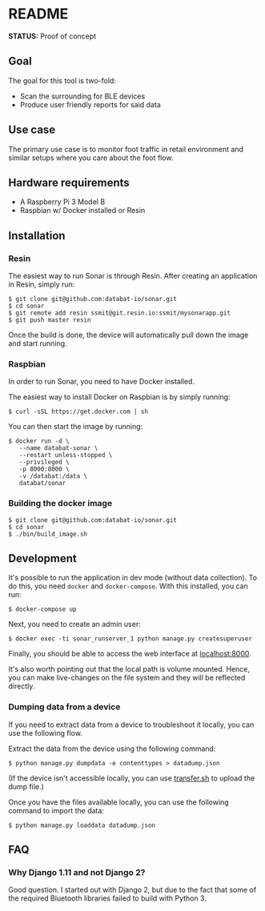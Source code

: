 # README

**STATUS:** Proof of concept

## Goal

The goal for this tool is two-fold:

 * Scan the surrounding for BLE devices
 * Produce user friendly reports for said data

## Use case

The primary use case is to monitor foot traffic in retail environment and similar setups where you care about the foot flow.

## Hardware requirements

 * A Raspberry Pi 3 Model B
 * Raspbian w/ Docker installed or Resin


## Installation

### Resin

The easiest way to run Sonar is through Resin. After creating an application in Resin, simply run:

```
$ git clone git@github.com:databat-io/sonar.git
$ cd sonar
$ git remote add resin ssmit@git.resin.io:ssmit/mysonarapp.git
$ git push master resin
```

Once the build is done, the device will automatically pull down the image and start running.

### Raspbian

In order to run Sonar, you need to have Docker installed.

The easiest way to install Docker on Raspbian is by simply running:

```
$ curl -sSL https://get.docker.com | sh
```

You can then start the image by running:

```
$ docker run -d \
   --name databat-sonar \
   --restart unless-stopped \
   --privileged \
   -p 8000:8000 \
   -v /databat:/data \
   databat/sonar
```


### Building the docker image

```
$ git clone git@github.com:databat-io/sonar.git
$ cd sonar
$ ./bin/build_image.sh
```


## Development

It's possible to run the application in dev mode (without data collection). To do this, you need `docker` and `docker-compose`. With this installed, you can run:

```
$ docker-compose up
```

Next, you need to create an admin user:

```
$ docker exec -ti sonar_runserver_1 python manage.py createsuperuser
```

Finally, you should be able to access the web interface at [localhost:8000](http://localhost:8000).

It's also worth pointing out that the local path is volume mounted. Hence, you can make live-changes on the file system and they will be reflected directly.

### Dumping data from a device

If you need to extract data from a device to troubleshoot it locally, you can use the following flow.

Extract the data from the device using the following command:

```
$ python manage.py dumpdata -e contenttypes > datadump.json
```

(If the device isn't accessible locally, you can use [transfer.sh](https://www.transfer.sh) to upload the dump file.)

Once you have the files available locally, you can use the following command to import the data:

```
$ python manage.py loaddata datadump.json
```


## FAQ

### Why Django 1.11 and not Django 2?

Good question. I started out with Django 2, but due to the fact that some of the required Bluetooth libraries failed to build with Python 3.
